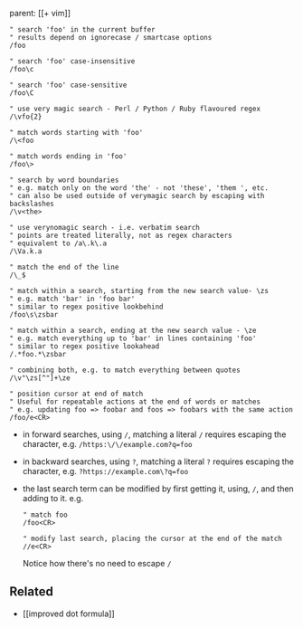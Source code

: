 parent: [[+ vim]]

```vim
" search 'foo' in the current buffer
" results depend on ignorecase / smartcase options
/foo

" search 'foo' case-insensitive
/foo\c

" search 'foo' case-sensitive
/foo\C

" use very magic search - Perl / Python / Ruby flavoured regex
/\vfo{2}

" match words starting with 'foo'
/\<foo

" match words ending in 'foo'
/foo\>

" search by word boundaries
" e.g. match only on the word 'the' - not 'these', 'them ', etc.
" can also be used outside of verymagic search by escaping with backslashes 
/\v<the>

" use verynomagic search - i.e. verbatim search
" points are treated literally, not as regex characters 
" equivalent to /a\.k\.a
/\Va.k.a

" match the end of the line 
/\_$

" match within a search, starting from the new search value- \zs
" e.g. match 'bar' in 'foo bar'
" similar to regex positive lookbehind
/foo\s\zsbar

" match within a search, ending at the new search value - \ze
" e.g. match everything up to 'bar' in lines containing 'foo'
" similar to regex positive lookahead
/.*foo.*\zsbar

" combining both, e.g. to match everything between quotes
/\v"\zs[^"]+\ze

" position cursor at end of match
" Useful for repeatable actions at the end of words or matches
" e.g. updating foo => foobar and foos => foobars with the same action
/foo/e<CR>
```

- in forward searches, using `/`, matching a literal `/` requires escaping the character, e.g. `/https:\/\/example.com?q=foo`
- in backward searches, using `?`, matching a literal `?` requires escaping the character, e.g. `?https://example.com\?q=foo`
- the last search term can be modified by first getting it, using, `/`, and then adding to it. e.g.
	```vim
	" match foo
	/foo<CR>

	" modify last search, placing the cursor at the end of the match
	//e<CR>
	```

	Notice how there's no need to escape `/`

## Related

- [[improved dot formula]]